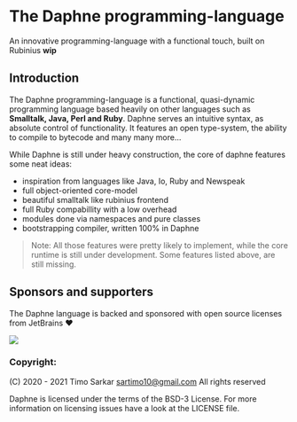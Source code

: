 <!-- some badges up here -->

# The Daphne programming-language

An innovative programming-language with a functional touch, built on Rubinius **wip**

## Introduction 

The Daphne programming-language is a functional, quasi-dynamic programming language based heavily on other languages such as **Smalltalk, Java, Perl and Ruby**. Daphne serves an intuitive syntax, as absolute control of functionality. It features an open type-system, the ability to compile to bytecode and many many more...
 
While Daphne is still under heavy construction, the core of daphne features some neat ideas:

- inspiration from languages like Java, Io, Ruby and Newspeak
- full object-oriented core-model
- beautiful smalltalk like rubinius frontend
- full Ruby compabillity with a low overhead
- modules done via namespaces and pure classes
- bootstrapping compiler, written 100% in Daphne

> Note: All those features were pretty likely to implement, while the core runtime is still under development. Some features listed above, are still missing.

## Sponsors and supporters

The Daphne language is backed and sponsored with open source licenses from JetBrains ❤️

<img src="https://resources.jetbrains.com/storage/products/jetbrains/img/meta/preview.png" align="center"></img>

### Copyright:

(C) 2020 - 2021 Timo Sarkar <sartimo10@gmail.com> All rights reserved

Daphne is licensed under the terms of the BSD-3 License. For more information on licensing issues have a look at the LICENSE file.
